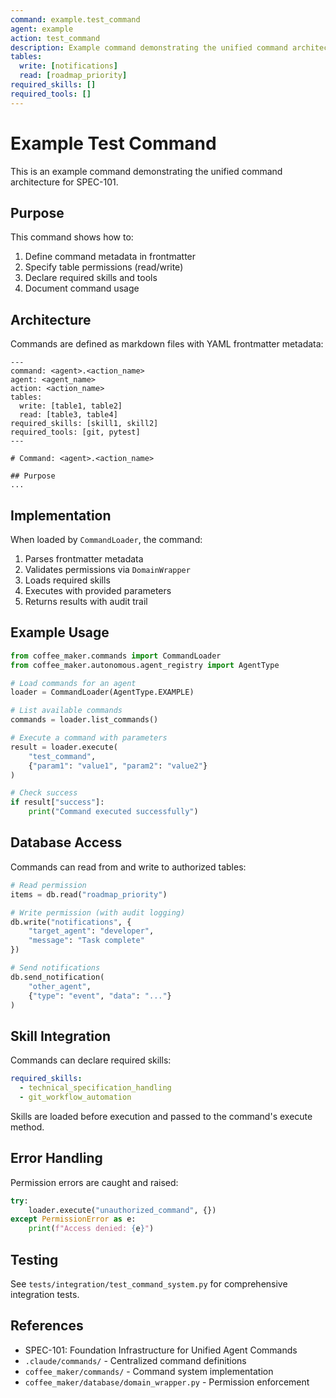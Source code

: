 ```yaml
---
command: example.test_command
agent: example
action: test_command
description: Example command demonstrating the unified command architecture
tables:
  write: [notifications]
  read: [roadmap_priority]
required_skills: []
required_tools: []
---
```


# Example Test Command

This is an example command demonstrating the unified command architecture for SPEC-101.

## Purpose

This command shows how to:
1. Define command metadata in frontmatter
2. Specify table permissions (read/write)
3. Declare required skills and tools
4. Document command usage

## Architecture

Commands are defined as markdown files with YAML frontmatter metadata:

```
---
command: <agent>.<action_name>
agent: <agent_name>
action: <action_name>
tables:
  write: [table1, table2]
  read: [table3, table4]
required_skills: [skill1, skill2]
required_tools: [git, pytest]
---

# Command: <agent>.<action_name>

## Purpose
...
```

## Implementation

When loaded by `CommandLoader`, the command:

1. Parses frontmatter metadata
2. Validates permissions via `DomainWrapper`
3. Loads required skills
4. Executes with provided parameters
5. Returns results with audit trail

## Example Usage

```python
from coffee_maker.commands import CommandLoader
from coffee_maker.autonomous.agent_registry import AgentType

# Load commands for an agent
loader = CommandLoader(AgentType.EXAMPLE)

# List available commands
commands = loader.list_commands()

# Execute a command with parameters
result = loader.execute(
    "test_command",
    {"param1": "value1", "param2": "value2"}
)

# Check success
if result["success"]:
    print("Command executed successfully")
```

## Database Access

Commands can read from and write to authorized tables:

```python
# Read permission
items = db.read("roadmap_priority")

# Write permission (with audit logging)
db.write("notifications", {
    "target_agent": "developer",
    "message": "Task complete"
})

# Send notifications
db.send_notification(
    "other_agent",
    {"type": "event", "data": "..."}
)
```

## Skill Integration

Commands can declare required skills:

```yaml
required_skills:
  - technical_specification_handling
  - git_workflow_automation
```

Skills are loaded before execution and passed to the command's execute method.

## Error Handling

Permission errors are caught and raised:

```python
try:
    loader.execute("unauthorized_command", {})
except PermissionError as e:
    print(f"Access denied: {e}")
```

## Testing

See `tests/integration/test_command_system.py` for comprehensive integration tests.

## References

- SPEC-101: Foundation Infrastructure for Unified Agent Commands
- `.claude/commands/` - Centralized command definitions
- `coffee_maker/commands/` - Command system implementation
- `coffee_maker/database/domain_wrapper.py` - Permission enforcement
